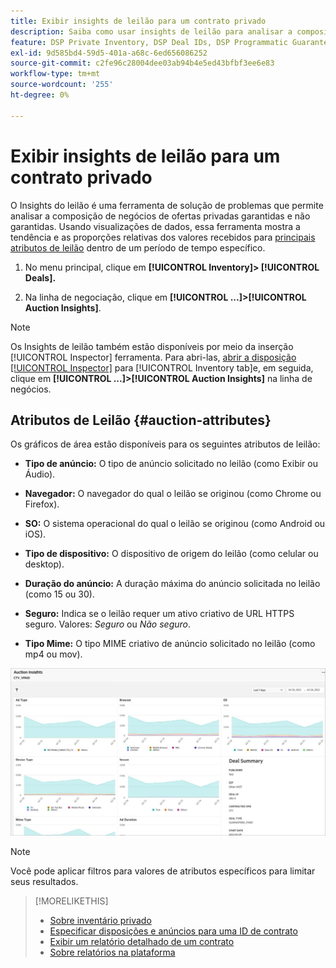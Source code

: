 ```yaml
---
title: Exibir insights de leilão para um contrato privado
description: Saiba como usar insights de leilão para analisar a composição de negócios de negócios privados.
feature: DSP Private Inventory, DSP Deal IDs, DSP Programmatic Guaranteed Deals
exl-id: 9d585bd4-59d5-401a-a68c-6ed656086252
source-git-commit: c2fe96c28004dee03ab94b4e5ed43bfbf3ee6e83
workflow-type: tm+mt
source-wordcount: '255'
ht-degree: 0%

---
```


# Exibir insights de leilão para um contrato privado

O Insights do leilão é uma ferramenta de solução de problemas que permite analisar a composição de negócios de ofertas privadas garantidas e não garantidas. Usando visualizações de dados, essa ferramenta mostra a tendência e as proporções relativas dos valores recebidos para [principais atributos de leilão](#auction-attributes) dentro de um período de tempo específico.

1. No menu principal, clique em **[!UICONTROL Inventory]> [!UICONTROL Deals].**

1. Na linha de negociação, clique em  **[!UICONTROL ...]>[!UICONTROL Auction Insights]**.

>[!NOTE]
>
>Os Insights de leilão também estão disponíveis por meio da inserção [!UICONTROL Inspector] ferramenta. Para abri-las, [abrir a disposição [!UICONTROL Inspector]](/help/dsp/campaign-management/reports/placement-details-view.md) para [!UICONTROL Inventory tab]e, em seguida, clique em **[!UICONTROL ...]>[!UICONTROL Auction Insights]** na linha de negócios.

## Atributos de Leilão {#auction-attributes}

Os gráficos de área estão disponíveis para os seguintes atributos de leilão:

* **Tipo de anúncio:** O tipo de anúncio solicitado no leilão (como Exibir ou Áudio).

* **Navegador:** O navegador do qual o leilão se originou (como Chrome ou Firefox).

* **SO:** O sistema operacional do qual o leilão se originou (como Android ou iOS).

* **Tipo de dispositivo:** O dispositivo de origem do leilão (como celular ou desktop).

* **Duração do anúncio:** A duração máxima do anúncio solicitada no leilão (como 15 ou 30).

* **Seguro:** Indica se o leilão requer um ativo criativo de URL HTTPS seguro. Valores: <i>Seguro</i> ou <i>Não seguro</i>.

* **Tipo Mime:** O tipo MIME criativo de anúncio solicitado no leilão (como mp4 ou mov).

![insights do leilão](/help/dsp/assets/auction-insights.png)

>[!NOTE]
>
>Você pode aplicar filtros para valores de atributos específicos para limitar seus resultados.

>[!MORELIKETHIS]
>
>* [Sobre inventário privado](private-inventory-about.md)
>* [Especificar disposições e anúncios para uma ID de contrato](deal-id-attach-placements.md)
>* [Exibir um relatório detalhado de um contrato](deal-view-report.md)
>* [Sobre relatórios na plataforma](/help/dsp/campaign-management/reports/campaign-reports-about.md)

